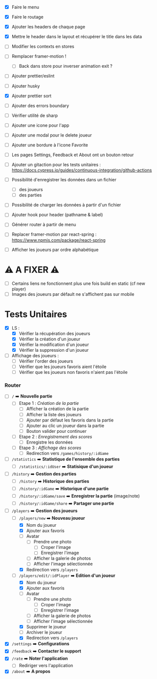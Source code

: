 - [x] Faire le menu
- [x] Faire le routage
- [x] Ajouter les headers de chaque page
- [x] Mettre le header dans le layout et récupérer le title dans les data

- [ ] Modifier les contexts en stores
- [ ] Remplacer framer-motion !
  - [ ] Back dans store pour inverser animation exit ?
- [ ] Ajouter prettier/eslint
- [ ] Ajouter husky
- [x] Ajouter prettier sort
- [ ] Ajouter des errors boundary
- [ ] Vérifier utilité de sharp
- [ ] Ajouter une icone pour l'app
- [ ] Ajouter une modal pour le delete joueur
- [ ] Ajouter une bordure à l'icone Favorite
- [ ] Les pages Settings, Feedback et About ont un bouton retour 
- [ ] Ajouter un gitaction pour les tests unitaires : https://docs.cypress.io/guides/continuous-integration/github-actions

- [ ] Possibilité d'enregistrer les données dans un fichier
  - [ ] des joueurs
  - [ ] des parties
- [ ] Possibilité de charger les données à partir d'un fichier

- [ ] Ajouter hook pour header (pathname & label)
- [ ] Générer router à partir de menu
- [ ] Replacer framer-motion par react-spring : https://www.npmjs.com/package/react-spring
- [ ] Afficher les joueurs par ordre alphabétique

# ⚠️ A FIXER ⚠️

- [ ] Certains liens ne fonctionnent plus une fois build en static (cf new player)
- [ ] Images des joueurs par défault ne s'affichent pas sur mobile

# Tests Unitaires

- [x] LS :
  - [x] Vérifier la récupération des joueurs
  - [x] Vérifier la création d'un joueur
  - [x] Vérifier la modification d'un joueur
  - [x] Vérifier la suppression d'un joueur
- [ ] Affichage des joueurs :
  - [ ] Vérifier l'order des joueurs
  - [ ] Vérifier que les joueurs favoris aient l'étoile
  - [ ] Vérifier que les joueurs non favoris n'aient pas l'étoile

### Router

- [ ] `/` ➡️ **Nouvelle partie** 
  - [ ] Etape 1 : *Création de la partie*
    - [ ] Afficher la création de la partie
    - [ ] Afficher la liste des joueurs
    - [ ] Ajouter par défaut les favoris dans la partie
    - [ ] Ajouter au clic un joueur dans la partie
    - [ ] Bouton valider pour continuer
  - [ ] Etape 2 : *Enregistrement des scores*
    - [ ] Enregistre les données
  - [ ] Etape 3 : *Affichage des scores*
    - [ ] Redirection vers `/games/history/:idGame`
- [ ] `/statistics` ➡️ **Statistique de l'ensemble des parties** 
  - [ ] `/statistics/:idUser` ➡️ **Statisique d'un joueur**
- [ ] `/history` ➡️ **Gestion des parties**
  - [ ] `/history` ➡️ **Historique des parties**
  - [ ] `/history/:idGame` ➡️ **Historique d'une partie**
  - [ ] `/history/:idGame/save` ➡️ **Enregistrer la partie** (image/note)
  - [ ] `/history/:idGame/share` ➡️ **Partager une partie**
- [ ] `/players` ➡️ **Gestion des joueurs**
  - [ ] `/players/new` ➡️ **Nouveau joueur**
    - [x] Nom du joueur
    - [x] Ajouter aux favoris
    - [ ] Avatar
      - [ ] Prendre une photo
        - [ ] Croper l'image
        - [ ] Enregistrer l'image
      - [ ] Afficher la galerie de photos
      - [ ] Afficher l'image sélectionnée
    - [x] Redirection vers `/players`
  - [ ] `/players/edit/:idPlayer` ➡️ **Edition d'un joueur**
    - [x] Nom du joueur
    - [x] Ajouter aux favoris
    - [ ] Avatar
      - [ ] Prendre une photo
        - [ ] Croper l'image
        - [ ] Enregistrer l'image
      - [ ] Afficher la galerie de photos
      - [ ] Afficher l'image sélectionnée
    - [x] Supprimer le joueur
    - [ ] Archiver le joueur
    - [x] Redirection vers `/players`
- [x] `/settings` ➡️ **Configurations**
- [x] `/feedback` ➡️ **Contacter le support**
- [x] `/rate` ➡️ **Noter l'application**
  - [ ] Rediriger vers l'application
- [x] `/about` ➡️ **A propos**